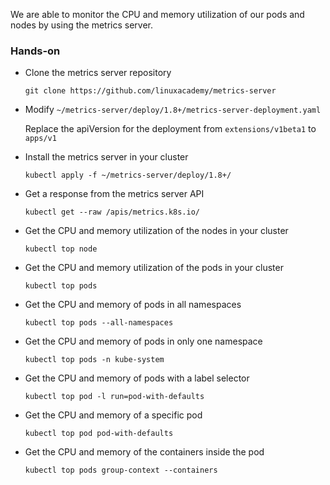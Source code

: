 We are able to monitor the CPU and memory utilization of our pods and nodes by using the metrics server. 

### Hands-on

* Clone the metrics server repository

    `git clone https://github.com/linuxacademy/metrics-server`

* Modify `~/metrics-server/deploy/1.8+/metrics-server-deployment.yaml`

    Replace the apiVersion for the deployment from `extensions/v1beta1` to `apps/v1`

* Install the metrics server in your cluster

    `kubectl apply -f ~/metrics-server/deploy/1.8+/`

* Get a response from the metrics server API

    `kubectl get --raw /apis/metrics.k8s.io/`

* Get the CPU and memory utilization of the nodes in your cluster

    `kubectl top node`

* Get the CPU and memory utilization of the pods in your cluster

    `kubectl top pods`

* Get the CPU and memory of pods in all namespaces

    `kubectl top pods --all-namespaces`

* Get the CPU and memory of pods in only one namespace

    `kubectl top pods -n kube-system`

* Get the CPU and memory of pods with a label selector

    `kubectl top pod -l run=pod-with-defaults`

* Get the CPU and memory of a specific pod

    `kubectl top pod pod-with-defaults`

* Get the CPU and memory of the containers inside the pod

    `kubectl top pods group-context --containers`